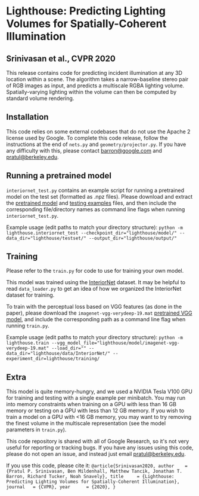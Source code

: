 # Lighthouse: Predicting Lighting Volumes for Spatially-Coherent Illumination
## Srinivasan et al., CVPR 2020

This release contains code for predicting incident illumination at any 3D
location within a scene. The algorithm takes a narrow-baseline stereo pair of
RGB images as input, and predicts a multiscale RGBA lighting volume.
Spatially-varying lighting within the volume can then be computed by standard
volume rendering.

## Installation

This code relies on some external codebases that do not use the Apache 2 license
used by Google. To complete this code release, follow the instructions at
the end of `nets.py` and `geometry/projector.py`. If you have any difficulty
with this, please contact barron@google.com and pratul@berkeley.edu.

## Running a pretrained model

``interiornet_test.py`` contains an example script for running a pretrained
model on the test set (formatted as .npz files). Please download and extract the
[pretrained model](https://drive.google.com/drive/folders/1VQjRpInmfspz0Rw0Dlm9RbdHX5ziFeDI?usp=sharing)
and
[testing examples](https://drive.google.com/a/berkeley.edu/file/d/121DHkPpbQlyedruI4huF36BF7T1LHcKX/view?usp=sharing)
files, and then include the corresponding file/directory names as command line
flags when running ``interiornet_test.py``.

Example usage (edit paths to match your directory structure):
``python -m lighthouse.interiornet_test --checkpoint_dir="lighthouse/model/" --data_dir="lighthouse/testset/" --output_dir="lighthouse/output/"``

## Training

Please refer to the ``train.py`` for code to use for training your own model.

This model was trained using the [InteriorNet](https://interiornet.org/)
dataset. It may be helpful to read ``data_loader.py`` to get an idea of how we
organized the InteriorNet dataset for training.

To train with the perceptual loss based on VGG features (as done in the paper),
please download the ``imagenet-vgg-verydeep-19.mat``
[pretrained VGG model](http://www.vlfeat.org/matconvnet/pretrained/#downloading-the-pre-trained-models),
and include the corresponding path as a command line flag when running
``train.py``.

Example usage (edit paths to match your directory structure):
``python -m lighthouse.train --vgg_model_file="lighthouse/model/imagenet-vgg-verydeep-19.mat" --load_dir="" --data_dir="lighthouse/data/InteriorNet/" --experiment_dir=lighthouse/training/``

## Extra

This model is quite memory-hungry, and we used a NVIDIA Tesla V100 GPU for
training and testing with a single example per minibatch. You may run into
memory constraints when training on a GPU with less than 16 GB memory or testing
on a GPU with less than 12 GB memory. If you wish to train a model on a GPU with
<16 GB memory, you may want to try removing the finest volume in the multiscale
representation (see the model parameters in ``train.py``).

This code repository is shared with all of Google Research, so it's not very
useful for reporting or tracking bugs. If you have any issues using this code,
please do not open an issue, and instead just email pratul@berkeley.edu.

If you use this code, please cite it:
``
@article{Srinivasan2020,
  author    = {Pratul P. Srinivasan, Ben Mildenhall, Matthew Tancik, Jonathan T. Barron, Richard Tucker, Noah Snavely},
  title     = {Lighthouse: Predicting Lighting Volumes for Spatially-Coherent Illumination},
  journal   = {CVPR},
  year      = {2020},
}
``
